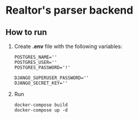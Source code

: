 # Realtor's parser backend

## How to run

1. Create __.env__ file with the following variables:
    ```
    POSTGRES_NAME=''
    POSTGRES_USER=''
    POSTGRES_PASSWORD='!'

    DJANGO_SUPERUSER_PASSWORD=''
    DJANGO_SECRET_KEY=''
    ```
2. Run
    ```
    docker-compose build
    docker-compose up -d
    ```
